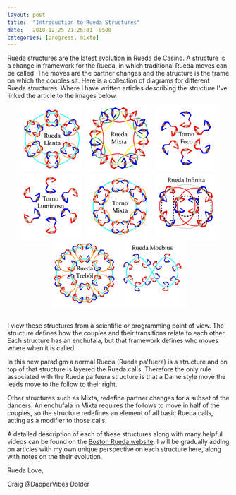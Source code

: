 ```yaml
---
layout: post
title:  "Introduction to Rueda Structures"
date:   2018-12-25 21:26:01 -0500
categories: [progress, mixta]
---
```


Rueda structures are the latest evolution in Rueda de Casino. A structure is a change in framework for the Rueda, in which traditional Rueda moves can be called. The moves are the partner changes and the structure is the frame on which the couples sit. Here is a collection of diagrams for different Rueda structures. Where I have written articles describing the structure I've linked the article to the images below.

<div style="text-align: center">
<img src="/assets/RuedaLlanta.png" alt="Rueda Llanta" width="150"/>
<a href="{% post_url 2018-12-20-Rueda-mixta-basics %}"><img src="/assets/RuedaMixta.png" alt="Rueda Mixta" width="150"/></a>
<img src="/assets/TornoFoco.png" alt="Torno Foco" width="150"/>
<img src="/assets/TornoLuminoso.png" alt="Torno Luminoso" width="150"/>
<img src="/assets/TornoMixta.png" alt="Torno Mixta" width="150"/>
<img src="/assets/RuedaInfinita.png" alt="Rueda Infinita" width="150"/>
<img src="/assets/RuedaTrebol.png" alt="Rueda Trebol" width="150"/>
<img src="/assets/RuedaMoebius.png" alt="Rueda Moebius" width="150"/>
</div>

<br>

I view these structures from a scientific or programming point of view. The structure defines how the couples and their transitions relate to each other. Each structure has an enchufala, but that framework defines who moves where when it is called.

In this new paradigm a normal Rueda (Rueda pa'fuera) is a structure and on top of that structure is layered the Rueda calls. Therefore the only rule associated with the Rueda pa'fuera structure is that a Dame style move the leads move to the follow to their right.

Other structures such as Mixta, redefine partner changes for a subset of the dancers. An enchufala in Mixta requires the follows to move in half of the couples, so the structure redefines an element of all basic Rueda calls, acting as a modifier to those calls.

A detailed description of each of these structures along with many helpful videos can be found on the [Boston Rueda website](https://bostonrueda.com/social-rueda-structures/). I will be gradually adding on articles with my own unique perspective on each structure here, along with notes on the their evolution.

Rueda Love,

Craig @DapperVibes Dolder
